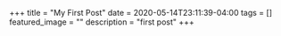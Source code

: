 +++
title =  "My First Post"
date = 2020-05-14T23:11:39-04:00
tags = []
featured_image = ""
description = "first post"
+++
